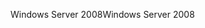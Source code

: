 <span data-ttu-id="f3f2b-101">Windows Server 2008</span><span class="sxs-lookup"><span data-stu-id="f3f2b-101">Windows Server 2008</span></span>